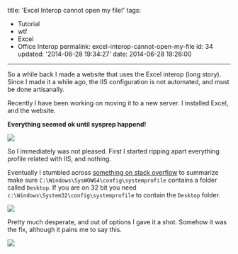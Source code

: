 title: 'Excel Interop cannot open my file!'
tags:

  - Tutorial
  - wtf
  - Excel
  - Office Interop
permalink: excel-interop-cannot-open-my-file
id: 34
updated: '2014-06-28 19:34:27'
date: 2014-06-28 19:26:00
---

So a while back I made a website that uses the Excel interop (long story). Since I made it a while ago, the IIS configuration is not automated, and must be done artisanally.

Recently I have been working on moving it to a new server. I installed Excel, and the website.
<!-- more -->
**Everything seemed ok until sysprep happend!**

![](/content/images/2014/Jun/jackie.PNG)

So I immediately was not pleased. First I started ripping apart everything profile related with IIS, and nothing.

Eventually I stumbled across [something on stack overflow](http://stackoverflow.com/a/7386967/3671357) to summarize make sure `C:\Windows\SysWOW64\config\systemprofile` contains a folder called `Desktop`. If you are on 32 bit you need `c:\Windows\System32\config\systemprofile` to contain the `Desktop` folder.


![](/content/images/2014/Jun/Capture3.PNG)

Pretty much desperate, and out of options I gave it a shot. Somehow it was the fix, although it pains me to say this.

![](/content/images/2014/Jun/really-seriously-truly.png)
